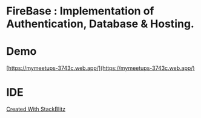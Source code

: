 # FireBase : Implementation of Authentication, Database & Hosting.

# Demo
 [https://mymeetups-3743c.web.app/](https://mymeetups-3743c.web.app/)

# IDE
[Created With StackBlitz](https://stackblitz.com/edit/firebase-gtk-web-start-7yrzkj)
